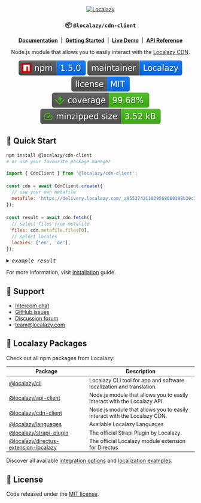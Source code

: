 <div align="center">

[<img src="https://localazy.com/directus9/assets/9fc36b9c-81b7-4dbf-bd82-b64cd984090f" width="285" height="50" alt="Localazy" >](https://localazy.com)

### 📦 `@localazy/cdn-client`

[**Documentation**](https://localazy.github.io/cdn-client/) &nbsp;|&nbsp;
[**Getting Started**](https://localazy.github.io/cdn-client/get-started/introduction.html) &nbsp;|&nbsp;
[**Live Demo**](https://localazy.github.io/cdn-client/sandbox/live-demo.html) &nbsp;|&nbsp;
[**API Reference**](https://localazy.github.io/cdn-client/reference/client-api.html)

Node.js module that allows you to easily interact with the [Localazy CDN](https://localazy.com/docs/cdn/cdn-introduction).

[![npm](.github/badges/npm.svg)](https://www.npmjs.com/package/@localazy/cdn-client)
[![maintainer](.github/badges/maintainer.svg)](https://github.com/localazy)
[![license](.github/badges/license.svg)](https://github.com/localazy/cdn-client/blob/main/LICENSE)<br>
[![coverage](.github/badges/coverage.svg)](https://github.com/localazy/cdn-client/actions)
[![size](.github/badges/size.svg)](https://bundlephobia.com/package/@localazy/cdn-client)

</div>

## 🚀 Quick Start

```bash
npm install @localazy/cdn-client
# or use your favourite package manager
```

```javascript
import { CdnClient } from '@localazy/cdn-client';

const cdn = await CdnClient.create({
  // use your own metafile
  metafile: 'https://delivery.localazy.com/_a855374211039568660198b39c31/_e0.v2.json',
});

const result = await cdn.fetch({
  // select files from metafile
  files: cdn.metafile.files[0],
  // select locales
  locales: ['en', 'de'],
});
```

<details><summary><i><samp>example result</samp></i></summary>

```javascript
const result = {
  en: {
    cdn_info: 'With the CDN you can deliver the translation files instantly',
    cdn_testing: "We're testing the CDN",
    hello_localazy: 'Hello Localazy!',
    using_javascript: 'In this project we decided to use JavaScript',
  },
  de: {
    cdn_info: 'Mit dem CDN können Sie die Übersetzungsdateien sofort liefern',
    cdn_testing: 'Wir testen das CDN',
    hello_localazy: 'Hallo Localazy!',
    using_javascript: 'In diesem Projekt haben wir uns für JavaScript entschieden',
  },
};
```

</details>

For more information, visit [Installation](https://localazy.github.io/cdn-client/get-started/install.html) guide.

## 🛟 Support

- [Intercom chat](https://localazy.com)
- [GitHub issues](https://github.com/localazy/cdn-client/issues)
- [Discussion forum](https://discuss.localazy.com/)
- [team@localazy.com](mailto:team@localazy.com)

## 💙 Localazy Packages

Check out all npm packages from Localazy:

| Package                                                                                                      | Description                                                              |
| ------------------------------------------------------------------------------------------------------------ | ------------------------------------------------------------------------ |
| [@localazy/cli](https://www.npmjs.com/package/@localazy/cli)                                                 | Localazy CLI tool for app and software localization and translation.     |
| [@localazy/api-client](https://www.npmjs.com/package/@localazy/api-client)                                   | Node.js module that allows you to easily interact with the Localazy API. |
| [@localazy/cdn-client](https://www.npmjs.com/package/@localazy/cdn-client)                                   | Node.js module that allows you to easily interact with the Localazy CDN. |
| [@localazy/languages](https://www.npmjs.com/package/@localazy/languages)                                     | Available Localazy Languages                                             |
| [@localazy/strapi-plugin](https://www.npmjs.com/package/@localazy/strapi-plugin)                             | The official Strapi Plugin by Localazy.                                  |
| [@localazy/directus-extension-localazy](https://www.npmjs.com/package/@localazy/directus-extension-localazy) | The official Localazy module extension for Directus                      |

Discover all available [integration options](https://github.com/localazy) and [localization examples](https://github.com/localazy).

## 📜 License

Code released under the [MIT license](LICENSE).
